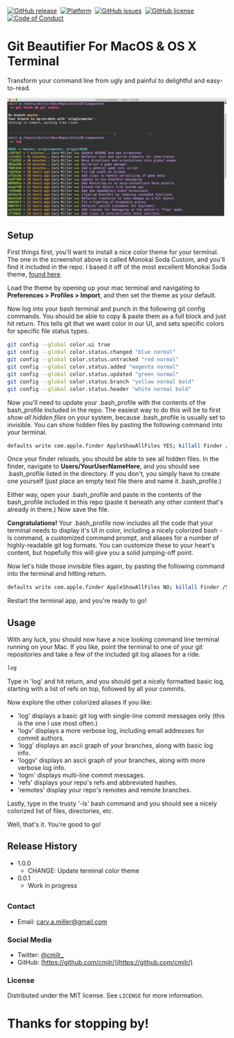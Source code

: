 [![GitHub release][version-badge]][releases]&nbsp;
[![Platform][mac-badge]][repo]&nbsp;
[![GitHub issues][issues-badge]][issues]&nbsp;
[![GitHub license][license-badge]][license]&nbsp;
[![Code of Conduct][coc-badge]][coc]&nbsp;

# Git Beautifier For MacOS & OS X Terminal

Transform your command line from ugly and painful to delightful and easy-to-read.

![](screenshot.png)

## Setup
First things first, you'll want to install a nice color theme for your terminal. The one in the screenshot above is called Monokai Soda Custom, and you'll find it included in the repo. I based it off of the most excellent Monokai Soda theme, [found here](https://github.com/lysyi3m/osx-terminal-themes).

Load the theme by opening up your mac terminal and navigating to **Preferences > Profiles > Import**, and then set the theme as your default.

Now log into your bash terminal and punch in the following git config commands. You should be able to copy & paste them as a full block and just hit return. This tells git that we want color in our UI, and sets specific colors for specific file status types.

```sh
git config --global color.ui true
git config --global color.status.changed "blue normal"
git config --global color.status.untracked "red normal"
git config --global color.status.added "magenta normal"
git config --global color.status.updated "green normal"
git config --global color.status.branch "yellow normal bold"
git config --global color.status.header "white normal bold"
```
Now you'll need to update your .bash_profile with the contents of the bash_profile included in the repo. The easiest way to do this will be to first *show all hidden files* on your system, because .bash_profile is usually set to invisible. You can show hidden files by pasting the following command into your terminal.

```sh
defaults write com.apple.finder AppleShowAllFiles YES; killall Finder /System/Library/CoreServices/Finder.app
```
Once your finder reloads, you should be able to see all hidden files. In the finder, navigate to **Users/YourUserNameHere**, and you should see .bash_profile listed in the directory. If you don't, you simply have to create one yourself (just place an empty text file there and name it .bash_profile.)

Either way, open your .bash_profile and paste in the contents of the bash_profile included in this repo (paste it beneath any other content that's already in there.) Now save the file.

**Congratulations!** Your .bash_profile now includes all the code that your terminal needs to display it's UI in color, including a nicely colorized bash -ls command, a customized command prompt, and aliases for a number of highly-readable git log formats. You can customize these to your heart's content, but hopefully this will give you a solid jumping-off point.

Now let's hide those invisible files again, by pasting the following command into the terminal and hitting return.

```sh
defaults write com.apple.finder AppleShowAllFiles NO; killall Finder /System/Library/CoreServices/Finder.app
```
Restart the terminal app, and you're ready to go!

## Usage

With any luck, you should now have a nice looking command line terminal running on your Mac. If you like, point the terminal to one of your git repositories and take a few of the included git log aliases for a ride.

```sh
log
```
Type in 'log' and hit return, and you should get a nicely formatted basic log, starting with a list of refs on top, followed by all your commits.

Now explore the other colorized aliases if you like:
- 'log' displays a basic git log with single-line commit messages only (this is the one I use most often.)
- 'logv' displays a more verbose log, including email addresses for commit authors.
- 'logg' displays an ascii graph of your branches, along with basic log info.
- 'loggv' displays an ascii graph of your branches, along with more verbose log info.
- 'logm' displays multi-line commit messages.
- 'refs' displays your repo's refs and abbreviated hashes.
- 'remotes' display your repo's remotes and remote branches.

Lastly, type in the trusty '-ls' bash command and you should see a nicely colorized list of files, directories, etc.

Well, that's it. You're good to go!

## Release History
* 1.0.0
	* CHANGE: Update terminal color theme
* 0.0.1
    * Work in progress

##

### Contact
- Email: cary.a.miller@gmail.com

### Social Media
- Twitter: [@cmilr_](https://twitter.com/cmilr_)
- GitHub: [https://github.com/cmilr/](https://github.com/cmilr/)

### License
Distributed under the MIT license. See ``LICENSE`` for more information.

# Thanks for stopping by!

<!--
Badge References
-->
[version-badge]:https://img.shields.io/github/release/cmilr/Git-Beautify-For-MacOS-Terminal.svg
[mac-badge]:https://img.shields.io/badge/platform-macOS%20%26%20OS%20X-8056d5.svg
[issues-badge]:https://img.shields.io/github/issues/cmilr/Git-Beautify-For-MacOS-Terminal.svg
[license-badge]:https://img.shields.io/github/license/cmilr/Git-Beautify-For-MacOS-Terminal.svg
[coc-badge]:https://img.shields.io/badge/code%20of-conduct-ff69b4.svg?style=flat

<!--
URL References
-->
[releases]:https://github.com/cmilr/Git-Beautify-For-MacOS-Terminal/releases
[repo]:https://github.com/cmilr/Git-Beautify-For-MacOS-Terminal
[issues]:https://github.com/cmilr/Git-Beautify-For-MacOS-Terminal/issues
[license]:https://github.com/cmilr/Git-Beautify-For-MacOS-Terminal/blob/master/LICENSE
[coc]:https://github.com/cmilr/Git-Beautify-For-MacOS-Terminal/blob/master/CODE_OF_CONDUCT.md
